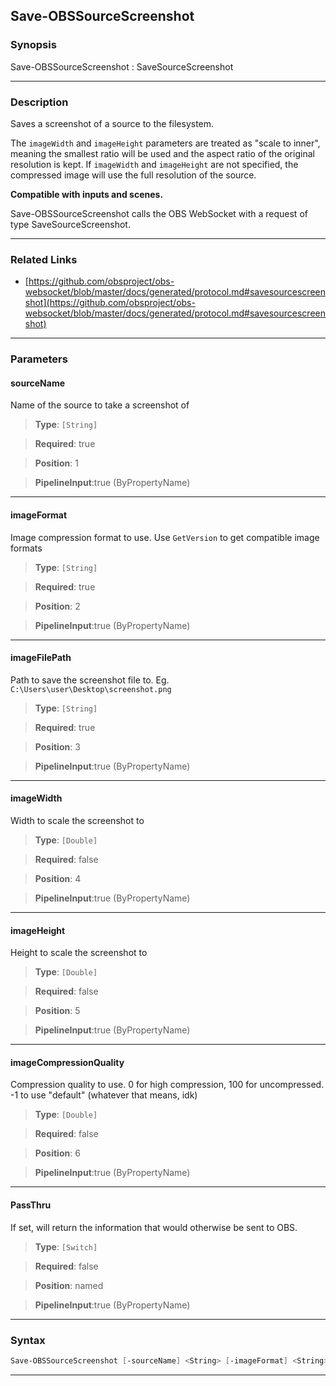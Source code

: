 Save-OBSSourceScreenshot
------------------------
### Synopsis
Save-OBSSourceScreenshot : SaveSourceScreenshot

---
### Description

Saves a screenshot of a source to the filesystem.

The `imageWidth` and `imageHeight` parameters are treated as "scale to inner", meaning the smallest ratio will be used and the aspect ratio of the original resolution is kept.
If `imageWidth` and `imageHeight` are not specified, the compressed image will use the full resolution of the source.

**Compatible with inputs and scenes.**


Save-OBSSourceScreenshot calls the OBS WebSocket with a request of type SaveSourceScreenshot.

---
### Related Links
* [https://github.com/obsproject/obs-websocket/blob/master/docs/generated/protocol.md#savesourcescreenshot](https://github.com/obsproject/obs-websocket/blob/master/docs/generated/protocol.md#savesourcescreenshot)



---
### Parameters
#### **sourceName**

Name of the source to take a screenshot of



> **Type**: ```[String]```

> **Required**: true

> **Position**: 1

> **PipelineInput**:true (ByPropertyName)



---
#### **imageFormat**

Image compression format to use. Use `GetVersion` to get compatible image formats



> **Type**: ```[String]```

> **Required**: true

> **Position**: 2

> **PipelineInput**:true (ByPropertyName)



---
#### **imageFilePath**

Path to save the screenshot file to. Eg. `C:\Users\user\Desktop\screenshot.png`



> **Type**: ```[String]```

> **Required**: true

> **Position**: 3

> **PipelineInput**:true (ByPropertyName)



---
#### **imageWidth**

Width to scale the screenshot to



> **Type**: ```[Double]```

> **Required**: false

> **Position**: 4

> **PipelineInput**:true (ByPropertyName)



---
#### **imageHeight**

Height to scale the screenshot to



> **Type**: ```[Double]```

> **Required**: false

> **Position**: 5

> **PipelineInput**:true (ByPropertyName)



---
#### **imageCompressionQuality**

Compression quality to use. 0 for high compression, 100 for uncompressed. -1 to use "default" (whatever that means, idk)



> **Type**: ```[Double]```

> **Required**: false

> **Position**: 6

> **PipelineInput**:true (ByPropertyName)



---
#### **PassThru**

If set, will return the information that would otherwise be sent to OBS.



> **Type**: ```[Switch]```

> **Required**: false

> **Position**: named

> **PipelineInput**:true (ByPropertyName)



---
### Syntax
```PowerShell
Save-OBSSourceScreenshot [-sourceName] <String> [-imageFormat] <String> [-imageFilePath] <String> [[-imageWidth] <Double>] [[-imageHeight] <Double>] [[-imageCompressionQuality] <Double>] [-PassThru] [<CommonParameters>]
```
---
